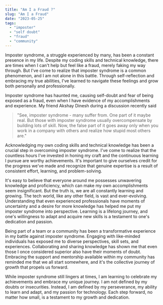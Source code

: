 ```yaml
---
title: "Am I a Fraud ?"
slug: "Am I a Fraud"
date: "2023-05-25"
tags:
  - "imposter"
  - "self doubt"
  - "fraud"
  - "community"
---
```

Imposter syndrome, a struggle experienced by many, has been a constant presence in my life. Despite my coding skills and technical knowledge, there are times when I can't help but feel like a fraud, merely faking my way through. But I've come to realize that imposter syndrome is a common phenomenon, and I am not alone in this battle. Through self-reflection and embracing my true abilities, I've learned to navigate these feelings and grow both personally and professionally.

Imposter syndrome has haunted me, causing self-doubt and fear of being exposed as a fraud, even when I have evidence of my accomplishments and experience. My friend Akshay Dinesh during a discussion recently said 

>"See, imposter syndrome - many suffer from.
>One part of it maybe real. But those with imposter syndrome usually overcompensate by building lots of skill.
>Now, the false part of it goes away only when you work in a company with others and realize how stupid most others are."

Acknowledging my own coding skills and technical knowledge has been a crucial step in overcoming imposter syndrome. I've come to realize that the countless hours I've invested in honing my craft and the continuous learning I pursue are worthy achievements. It's important to give ourselves credit for the progress we've made and recognize that genuine expertise is a result of consistent effort, learning, and problem-solving.

It's easy to believe that everyone around me possesses unwavering knowledge and proficiency, which can make my own accomplishments seem insignificant. But the truth is, we are all constantly learning and growing. The tech world, like any other field, is vast and ever-evolving. Understanding that even experienced professionals have moments of uncertainty and a desire for more knowledge has helped me put my imposter syndrome into perspective. Learning is a lifelong journey, and one's willingness to adapt and acquire new skills is a testament to one's dedication and passion.

Being part of a team or a community has been a transformative experience in my battle against imposter syndrome. Engaging with like-minded individuals has exposed me to diverse perspectives, skill sets, and experiences. Collaborating and sharing knowledge has shown me that even those I once considered superior also have their moments of doubt. Embracing the support and mentorship available within my community has reminded me that we all start somewhere, and it's the collective journey of growth that propels us forward.

While imposter syndrome still lingers at times, I am learning to celebrate my achievements and embrace my unique journey. I am not defined by my doubts or insecurities. Instead, I am defined by my perseverance, my ability to learn and adapt, and my passion for technology. Each step forward, no matter how small, is a testament to my growth and dedication.

